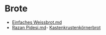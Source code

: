 # Brote

- [Einfaches Weissbrot.md](brote/EinfachesWeissbrot.md)
- [Razan Pidesi.md](brote/RamazanPidesi.md)- [Kastenkrustenkörnerbrot](Kastenkrustenkörnerbrot.md)
